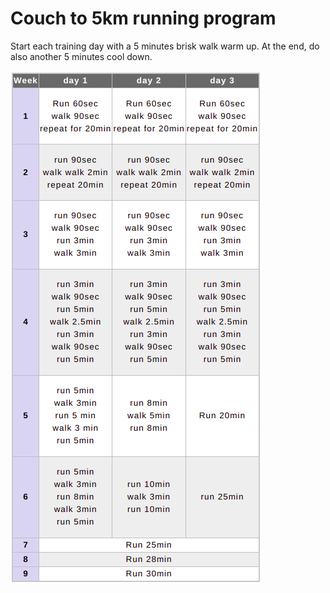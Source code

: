 # Couch to 5km running program

Start each training day with a 5 minutes brisk walk warm up. At the end, 
do also another 5 minutes cool down.

![c25k](/couch25k.png)